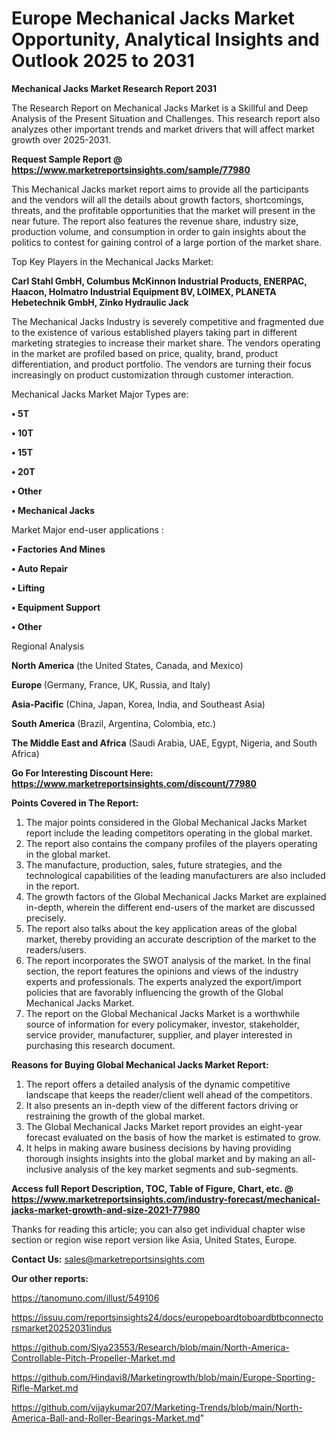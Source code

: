 # Europe Mechanical Jacks Market Opportunity, Analytical Insights and Outlook 2025 to 2031

<strong>Mechanical Jacks Market Research Report 2031</strong>

The Research Report on Mechanical Jacks Market is a Skillful and Deep Analysis of the Present Situation and Challenges. This research report also analyzes other important trends and market drivers that will affect market growth over 2025-2031.

<strong>Request Sample Report @ <a href=https://www.marketreportsinsights.com/sample/77980>https://www.marketreportsinsights.com/sample/77980</a></strong>

This Mechanical Jacks market report aims to provide all the participants and the vendors will all the details about growth factors, shortcomings, threats, and the profitable opportunities that the market will present in the near future. The report also features the revenue share, industry size, production volume, and consumption in order to gain insights about the politics to contest for gaining control of a large portion of the market share.

Top Key Players in the Mechanical Jacks Market:

<strong>Carl Stahl GmbH, Columbus McKinnon Industrial Products, ENERPAC, Haacon, Holmatro Industrial Equipment BV, LOIMEX, PLANETA Hebetechnik GmbH, Zinko Hydraulic Jack</strong>

The Mechanical Jacks Industry is severely competitive and fragmented due to the existence of various established players taking part in different marketing strategies to increase their market share. The vendors operating in the market are profiled based on price, quality, brand, product differentiation, and product portfolio. The vendors are turning their focus increasingly on product customization through customer interaction.

Mechanical Jacks Market Major Types are:

<strong>• 5T

• 10T

• 15T

• 20T

• Other

• Mechanical Jacks</strong>

Market Major end-user applications :

<strong>• Factories And Mines

• Auto Repair

• Lifting

• Equipment Support

• Other</strong>

Regional Analysis

</u><strong><b>North America</b></strong> (the United States, Canada, and Mexico)

<strong><b>Europe </b></strong>(Germany, France, UK, Russia, and Italy)

<strong><b>Asia-Pacific</b></strong> (China, Japan, Korea, India, and Southeast Asia)

<strong><b>South America</b></strong> (Brazil, Argentina, Colombia, etc.)

<strong><b>The Middle East and Africa</b></strong> (Saudi Arabia, UAE, Egypt, Nigeria, and South Africa)

<strong>Go For Interesting Discount Here: <a href=https://www.marketreportsinsights.com/discount/77980>https://www.marketreportsinsights.com/discount/77980</a></strong>

<strong>Points Covered in The Report:</strong>
<ol>
  <li>The major points considered in the Global Mechanical Jacks Market report include the leading competitors operating in the global market.</li>
  <li>The report also contains the company profiles of the players operating in the global market.</li>
  <li>The manufacture, production, sales, future strategies, and the technological capabilities of the leading manufacturers are also included in the report.</li>
  <li>The growth factors of the Global Mechanical Jacks Market are explained in-depth, wherein the different end-users of the market are discussed precisely.</li>
  <li>The report also talks about the key application areas of the global market, thereby providing an accurate description of the market to the readers/users.</li>
  <li>The report incorporates the SWOT analysis of the market. In the final section, the report features the opinions and views of the industry experts and professionals. The experts analyzed the export/import policies that are favorably influencing the growth of the Global Mechanical Jacks Market.</li>
  <li>The report on the Global Mechanical Jacks Market is a worthwhile source of information for every policymaker, investor, stakeholder, service provider, manufacturer, supplier, and player interested in purchasing this research document.</li>
</ol>
<strong>Reasons for Buying Global Mechanical Jacks Market Report:</strong>

<ol>
  <li>The report offers a detailed analysis of the dynamic competitive landscape that keeps the reader/client well ahead of the competitors.</li>
  <li>It also presents an in-depth view of the different factors driving or restraining the growth of the global market.</li>
  <li>The Global Mechanical Jacks Market report provides an eight-year forecast evaluated on the basis of how the market is estimated to grow.</li>
  <li>It helps in making aware business decisions by having providing thorough insights insights into the global market and by making an all-inclusive analysis of the key market segments and sub-segments.</li>
</ol>
<strong>Access full Report Description, TOC, Table of Figure, Chart, etc. @ <a href=https://www.marketreportsinsights.com/industry-forecast/mechanical-jacks-market-growth-and-size-2021-77980>https://www.marketreportsinsights.com/industry-forecast/mechanical-jacks-market-growth-and-size-2021-77980</a></strong>


Thanks for reading this article; you can also get individual chapter wise section or region wise report version like Asia, United States, Europe.

<strong>Contact Us:</strong>
sales@marketreportsinsights.com

<strong>Our other reports:</strong>

<a href=https://tanomuno.com/illust/549106>https://tanomuno.com/illust/549106</a>

<a href=https://issuu.com/reportsinsights24/docs/europeboardtoboardbtbconnectorsmarket20252031indus>https://issuu.com/reportsinsights24/docs/europeboardtoboardbtbconnectorsmarket20252031indus</a>

<a href=https://github.com/Siya23553/Research/blob/main/North-America-Controllable-Pitch-Propeller-Market.md>https://github.com/Siya23553/Research/blob/main/North-America-Controllable-Pitch-Propeller-Market.md</a>

<a href=https://github.com/Hindavi8/Marketingrowth/blob/main/Europe-Sporting-Rifle-Market.md>https://github.com/Hindavi8/Marketingrowth/blob/main/Europe-Sporting-Rifle-Market.md</a>

<a href=https://github.com/vijaykumar207/Marketing-Trends/blob/main/North-America-Ball-and-Roller-Bearings-Market.md>https://github.com/vijaykumar207/Marketing-Trends/blob/main/North-America-Ball-and-Roller-Bearings-Market.md</a>"

